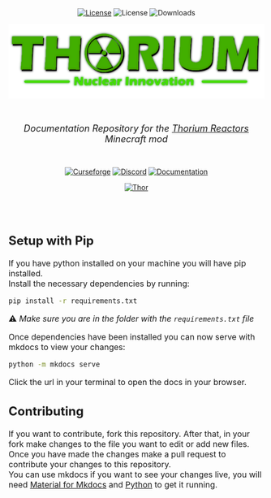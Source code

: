 <br>
<br>
<div align = center>

[![License](https://img.shields.io/badge/License-MIT-830F26?style=for-the-badge&labelColor=A4011A&logoColor=white&logo=bookstack)](./LICENSE)
![License](https://img.shields.io/discord/734726882058174486?style=for-the-badge&label=Discord&color=4B58CC&labelColor=5865F2)
![Downloads](https://cf.way2muchnoise.eu/full_thorium-reactors_downloads.svg?badge_style=for_the_badge)

[![Thoriumreactors Mod](./thumbnail.png)](https://github.com/UnhappyCodings/thoriumreactors)

<br>

<font size="4">*Documentation Repository for the [Thorium Reactors](https://github.com/UnhappyCodings/thoriumreactors) Minecraft mod*</font>

<br>

[![Curseforge](https://img.shields.io/badge/CurseForge-E04E14?style=for-the-badge&logoColor=white&logo=CurseForge)](https://www.curseforge.com/minecraft/mc-mods/thorium-reactors)
[![Discord](https://img.shields.io/badge/Join_Discord-5865F2?style=for-the-badge&logoColor=white&logo=Discord)](https://discord.intelligence-modding.de)
[![Documentation](https://img.shields.io/badge/Documentation-5abcff?style=for-the-badge&logoColor=white&logo=GitBook)](https://docs.thorium-reactors.de/)

[![Thor](https://img.shields.io/badge/Thor_Approved-43E000?style=for-the-badge&logoColor=white&logo=checkmarx)](https://github.com/UnhappyCodings/thoriumreactors/blob/master/CERTIFICATE.pdf)
</div>

<br>
<br>

<font size="3">

## Setup with Pip
If you have python installed on your machine you will have pip installed.  
Install the necessary dependencies by running:

~~~zsh
pip install -r requirements.txt
~~~

:warning: *Make sure you are in the folder with the `requirements.txt` file*

Once dependencies have been installed you can now serve with mkdocs to view your changes:

~~~zsh
python -m mkdocs serve
~~~

Click the url in your terminal to open the docs in your browser.

## Contributing

If you want to contribute, fork this repository. After that, in your fork make changes to the file you want to edit or add new files. <br>
Once you have made the changes make a pull request to contribute your changes to this repository. <br>
You can use mkdocs if you want to see your changes live, you will need [Material for Mkdocs](https://squidfunk.github.io/mkdocs-material/) and [Python](https://www.python.org/downloads/) to get it running.

</font>